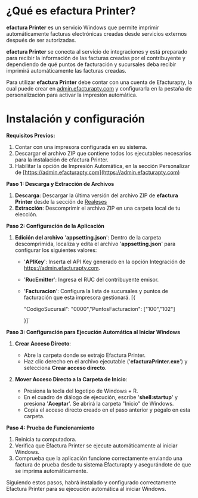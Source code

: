 # ¿Qué es efactura Printer?

**efactura Printer** es un servicio Windows que permite imprimir automáticamente facturas electrónicas creadas desde servicios externos después de ser autorizadas.

**efactura Printer** se conecta al servicio de integraciones y está preparado para recibir la información de las facturas creadas por el contribuyente y dependiendo de qué puntos de facturación y sucursales deba recibir imprimirá automáticamente las facturas creadas.

Para utilizar **efactura Printer** debe contar con una cuenta de Efacturapty, la cual puede crear en [admin.efacturapty.com](admin.efacturapty.com) y configurarla en la pestaña de personalización para activar la impresión automática.

# Instalación y configuración

**Requisitos Previos:**
1. Contar con una impresora configurada en su sistema.
2. Descargar el archivo ZIP que contiene todos los ejecutables necesarios para la instalación de efactura Printer.
3. Habilitar la opción de Impresión Automática, en la sección Personalizar de [https://admin.efacturapty.com](https://admin.efacturapty.com)

**Paso 1: Descarga y Extracción de Archivos**
1. **Descarga**: Descargar la última versión del archivo ZIP de **efactura Printer** desde la sección de [Realeses](https://github.com/efacturapty/efactura-printsvc/releases)
2. **Extracción**: Descomprimir el archivo ZIP en una carpeta local de tu elección.

**Paso 2: Configuración de la Aplicación**
1. **Edición del archivo** '**appsetting.json**': Dentro de la carpeta descomprimida, localiza y edita el archivo '**appsetting.json**' para configurar los siguientes valores:
   
   - '**APIKey**': Inserta el API Key generado en la opción Integración de https://admin.efacturapty.com.
   - '**RucEmitter**': Ingresa el RUC del contribuyente emisor.
   - '**Facturacion**': Configura la lista de sucursales y puntos de facturación que esta impresora gestionará.
     [{
  
        "CodigoSucursal": "0000","PuntosFacturacion": ["100","102"]
  
      }]`
   

**Paso 3: Configuración para Ejecución Automática al Iniciar Windows**

1. **Crear Acceso Directo**:
   
   - Abre la carpeta donde se extrajo Efactura Printer.
   - Haz clic derecho en el archivo ejecutable ('**efacturaPrinter.exe**') y selecciona **Crear acceso directo**.

2. **Mover Acceso Directo a la Carpeta de Inicio**:

   - Presiona la tecla del logotipo de Windows + R.
   - En el cuadro de diálogo de ejecución, escribe '**shell:startup**' y presiona '**Aceptar**'. Se abrirá la carpeta "Inicio" de Windows.
   - Copia el acceso directo creado en el paso anterior y pégalo en esta carpeta.

**Paso 4: Prueba de Funcionamiento**

1. Reinicia tu computadora.
2. Verifica que Efactura Printer se ejecute automáticamente al iniciar Windows.
3. Comprueba que la aplicación funcione correctamente enviando una factura de prueba desde tu sistema Efacturapty y asegurándote de que se imprima automáticamente.

Siguiendo estos pasos, habrá instalado y configurado correctamente Efactura Printer para su ejecución automática al iniciar Windows.


